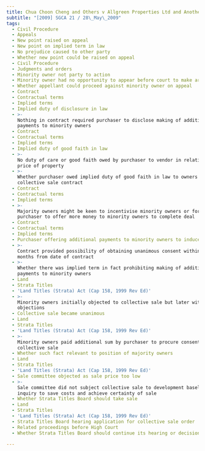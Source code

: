 ```yaml
---
title: Chua Choon Cheng and Others v Allgreen Properties Ltd and Another Appeal
subtitle: "[2009] SGCA 21 / 28\_May\_2009"
tags:
  - Civil Procedure
  - Appeals
  - New point raised on appeal
  - New point on implied term in law
  - No prejudice caused to other party
  - Whether new point could be raised on appeal
  - Civil Procedure
  - Judgments and orders
  - Minority owner not party to action
  - Minority owner had no opportunity to appear before court to make arguments
  - Whether appellant could proceed against minority owner on appeal
  - Contract
  - Contractual terms
  - Implied terms
  - Implied duty of disclosure in law
  - >-
    Nothing in contract required purchaser to disclose making of additional
    payments to minority owners
  - Contract
  - Contractual terms
  - Implied terms
  - Implied duty of good faith in law
  - >-
    No duty of care or good faith owed by purchaser to vendor in relation to
    price of property
  - >-
    Whether purchaser owed implied duty of good faith in law to owners in
    collective sale contract
  - Contract
  - Contractual terms
  - Implied terms
  - >-
    Majority owners might be keen to incentivise minority owners or for
    purchaser to offer more money to minority owners to complete deal
  - Contract
  - Contractual terms
  - Implied terms
  - Purchaser offering additional payments to minority owners to induce consent
  - >-
    Contract provided possibility of obtaining unanimous consent within 12
    months from date of contract
  - >-
    Whether there was implied term in fact prohibiting making of additional
    payments to minority owners
  - Land
  - Strata Titles
  - 'Land Titles (Strata) Act (Cap 158, 1999 Rev Ed)'
  - >-
    Minority owners initially objected to collective sale but later withdrew
    objections
  - Collective sale became unanimous
  - Land
  - Strata Titles
  - 'Land Titles (Strata) Act (Cap 158, 1999 Rev Ed)'
  - >-
    Minority owners paid additional sum by purchaser to procure consent to
    collective sale
  - Whether such fact relevant to position of majority owners
  - Land
  - Strata Titles
  - 'Land Titles (Strata) Act (Cap 158, 1999 Rev Ed)'
  - Sale committee objected as sale price too low
  - >-
    Sale committee did not subject collective sale to development baseline
    inquiry to save costs and achieve certainty of sale
  - Whether Strata Titles Board should take sale
  - Land
  - Strata Titles
  - 'Land Titles (Strata) Act (Cap 158, 1999 Rev Ed)'
  - Strata Titles Board hearing application for collective sale order
  - Related proceedings before High Court
  - Whether Strata Titles Board should continue its hearing or decision

---
```



